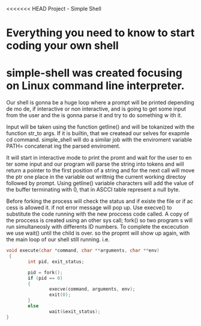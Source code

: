 
<<<<<<< HEAD
Project - Simple Shell

Everything you need to know to start coding your own shell
=======

# simple-shell was created focusing on Linux command line interpreter.



Our shell is gonna be a huge loop where a prompt will be printed depending de mo
de, if interactive or non interactive, and is going to
get some input from the user and the is gonna parse it and try to do something w
ith it.

Input will be taken using the function getline() and will be tokanized with the
function str_to args. If it is builtin, that we createad our selves for exapmle
cd command.
simple_shell will do a similar job with the enviroment variable PATH= concatenat
ing the parsed enviroment.

It will start in interactive mode to print the promt and wait for the user to en
ter some input and our program will parse the string into tokens and will return
a pointer to the first position of a string and for the next call will move the
ptr one place in the variable out writtnig the current working directoy followed
by prompt.
Using getline() variable characters will add the value of the buffer terminating
with 0, that in ASCCI table represent a null byte.

Before forking the process will check the status and if existe the file or if ac
cess is allowed it. if not error message will pop up.
Use execve() to substitute the code running with the new proccess code called.
A copy of the proccess is created using an other sys call; fork() so two program
s will run simultaneosly with differents ID numbers.
To complete the excecution we use wait() until the child is over. so the propmt
will show up again, with the main loop of our shell still running.
i.e.
```c
void execute(char *command, char **arguments, char **env)
 {
        int pid, exit_status;

        pid = fork();
        if (pid == 0)
        {
                execve(command, arguments, env);
                exit(0);
        }
        else
                wait(&exit_status);
}
```
